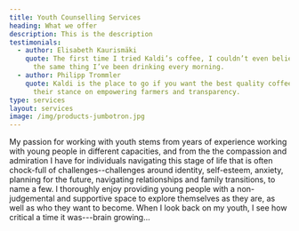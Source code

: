 ```yaml
---
title: Youth Counselling Services
heading: What we offer
description: This is the description
testimonials:
  - author: Elisabeth Kaurismäki
    quote: The first time I tried Kaldi’s coffee, I couldn’t even believe that was
      the same thing I’ve been drinking every morning.
  - author: Philipp Trommler
    quote: Kaldi is the place to go if you want the best quality coffee. I love
      their stance on empowering farmers and transparency.
type: services
layout: services
image: /img/products-jumbotron.jpg
---
```


My passion for working with youth stems from years of experience working with young people in different capacities, and from the the compassion and admiration I have for individuals navigating this stage of life that is often chock-full of challenges--challenges around identity, self-esteem, anxiety, planning for the future, navigating relationships and family transitions, to name a few. I thoroughly enjoy providing young people with a non-judgemental and supportive space to explore themselves as they are, as well as who they want to become. 
When I look back on my youth, I see how critical a time it was---brain growing...
